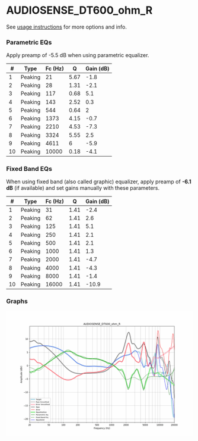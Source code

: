 # AUDIOSENSE_DT600_ohm_R
See [usage instructions](https://github.com/jaakkopasanen/AutoEq#usage) for more options and info.

### Parametric EQs
Apply preamp of -5.5 dB when using parametric equalizer.

|   # | Type    |   Fc (Hz) |    Q |   Gain (dB) |
|-----|---------|-----------|------|-------------|
|   1 | Peaking |        21 | 5.67 |        -1.8 |
|   2 | Peaking |        28 | 1.31 |        -2.1 |
|   3 | Peaking |       117 | 0.68 |         5.1 |
|   4 | Peaking |       143 | 2.52 |         0.3 |
|   5 | Peaking |       544 | 0.64 |         2   |
|   6 | Peaking |      1373 | 4.15 |        -0.7 |
|   7 | Peaking |      2210 | 4.53 |        -7.3 |
|   8 | Peaking |      3324 | 5.55 |         2.5 |
|   9 | Peaking |      4611 | 6    |        -5.9 |
|  10 | Peaking |     10000 | 0.18 |        -4.1 |

### Fixed Band EQs
When using fixed band (also called graphic) equalizer, apply preamp of **-6.1 dB** (if available) and set gains manually with these parameters.

|   # | Type    |   Fc (Hz) |    Q |   Gain (dB) |
|-----|---------|-----------|------|-------------|
|   1 | Peaking |        31 | 1.41 |        -2.4 |
|   2 | Peaking |        62 | 1.41 |         2.6 |
|   3 | Peaking |       125 | 1.41 |         5.1 |
|   4 | Peaking |       250 | 1.41 |         2.1 |
|   5 | Peaking |       500 | 1.41 |         2.1 |
|   6 | Peaking |      1000 | 1.41 |         1.3 |
|   7 | Peaking |      2000 | 1.41 |        -4.7 |
|   8 | Peaking |      4000 | 1.41 |        -4.3 |
|   9 | Peaking |      8000 | 1.41 |        -1.4 |
|  10 | Peaking |     16000 | 1.41 |       -10.9 |

### Graphs
![](./AUDIOSENSE_DT600_ohm_R.png)
